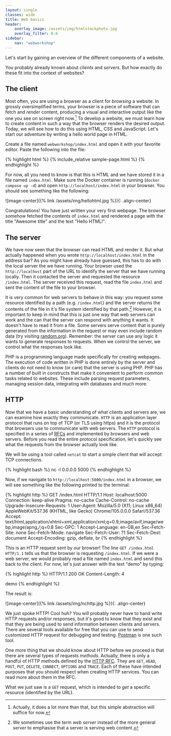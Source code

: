 ```yaml
---
layout: single
classes: wide
title: Web basics
header:
    overlay_image: /assets/img/htmlstockphoto.jpg
    overlay_filter: 0.6
sidebar:
    nav: "webworkshop"
---
```

Let's start by gaining an overview of the different components of a website.

You probably already known about *clients* and *servers*.
But how exactly do these fit into the context of websites?

## The client
Most often, you are using a browser as a client for *browsing* a website.
In grossly oversimplified terms, your browser is a piece of software that can fetch and *render* content, producing a visual and interactive output like the one you see on screen right now.[^1]
To develop a website, we must learn how to create content in such a way that the browser renders the desired output.
Today, we will see how to do this using HTML, CSS and JavaScript. Let's start our adventure by writing a hello world page in HTML.

Create a file named ``webworkshop/index.html`` and open it with your favorite editor.
Paste the following into the file:

{% highlight html %}
{% include_relative sample-page.html %}
{% endhighlight %}

For now, all you need to know is that this is HTML and we have stored it in a file named ``index.html``.
Make sure the Docker container is running (``docker compose up -d``) and open ``http://localhost/index.html`` in your browser.
You should see something like the following:

![image-center]({% link /assets/img/hellohtml.jpg %}){: .align-center}

Congratulations! You have just written your very first webpage.
The browser somehow fetched the contents of ``index.html`` and rendered a page with the title "Awesome title" and the text "Hello HTML!".

## The server
We have now seen that the browser can read HTML and render it.
But what actually happened when you wrote ``http://localhost/index.html`` in the address bar?
As you might have already have guessed, this has to do with the local server the we have running.
Your browser used the `http://localhost` part of the URL to identify the server that we have running locally.
Then it contacted the server and requested the resource ``/index.html``.
The server received this request, read the file ``index.html`` and sent the content of the file to your browser. 


It is very common for web servers to behave in this way: you request some resource identified by a path (e.g. ``/index.html``) and the server returns the contents of the file in it's file system identified by that path.[^2]
However, it is important to keep in mind that this is just one way that web servers can work and the can that the server can respond with anything it wants. It doesn't have to read it from a file.
Some servers serve content that is purely generated from the information in the request or may even include random data (try visiting [random.org](https://www.random.org/integers/?num=1&min=1&max=100&col=1&base=10&format=html)).
Remember: the server can use any logic it wants to generate responses to requests. When we control the server, we control what the responses look like.

PHP is a programming language made specifically for creating webpages. 
The execution of code written in PHP is done entirely by the server and clients do not need to know (or care) that the server is using PHP.
PHP has a number of built in constructs that make it convenient to perform common tasks related to websites.
These include parsing request parameters, managing session data, integrating with databases and much more.

## HTTP
Now that we have a basic understanding of what clients and servers are, we can examine how exactly they communicate.
``HTTP`` is an application layer protocol that runs on top of TCP (or TLS using https) and it is the protocol that browsers use to communicate with web servers.
The ``HTTP`` protocol is specified in a series of [RFCs](https://rfcs.io/http) and implemented by browsers and web servers.
Before you read the entire protocol specification, let's quickly see what the requests from the browser actually look like.

We will be using a tool called ``netcat`` to start a simple client that will accept TCP connections. 

{% highlight bash %}
nc -l 0.0.0.0 5000
{% endhighlight %}

Now, if we navigate to ``http://localhost:5000/index.html`` in a browser, we will see something like the following printed to the terminal:

{% highlight http %}
GET /index.html HTTP/1.1
Host: localhost:5000
Connection: keep-alive
Pragma: no-cache
Cache-Control: no-cache
Upgrade-Insecure-Requests: 1
User-Agent: Mozilla/5.0 (X11; Linux x86_64) AppleWebKit/537.36 (KHTML, like Gecko) Chrome/105.0.0.0 Safari/537.36
Accept: text/html,application/xhtml+xml,application/xml;q=0.9,image/avif,image/webp,image/apng,*/*;q=0.8
Sec-GPC: 1
Accept-Language: en-GB,en
Sec-Fetch-Site: none
Sec-Fetch-Mode: navigate
Sec-Fetch-User: ?1
Sec-Fetch-Dest: document
Accept-Encoding: gzip, deflate, br
{% endhighlight %}

This is an HTTP request sent by our browser! 
The line ``GET /index.html HTTP/1.1`` tells us that the browser is requesting ``/index.html``.
If we were a web server, we would probably read a file named ``index.html`` and send this back to the client.
For now, let's just answer with the text "demo" by typing:

{% highlight http %}
HTTP/1.1 200 OK
Content-Length: 4

demo
{% endhighlight %}

The result is:

![image-center]({% link /assets/img/nchttp.jpg %}){: .align-center}

We just spoke HTTP! Cool huh?
You will probably never have to hand write HTTP requests and/or responses, but it's good to know that they exist and that they are being used to send information between clients and servers.
There are several tools available for free that you can use to send customized HTTP request for debugging and testing.
[Postman](https://www.postman.com/downloads/) is one such tool. 

One more thing that we should know about HTTP before we proceed is that there are several types of requests *methods*. 
Actually, there is only a handful of HTTP methods defined by the [HTTP RFC](https://www.rfc-editor.org/rfc/rfc7231#section-4). They are `GET`, `HEAD`, `POST`, `PUT`, `DELETE`, `CONNECT`, `OPTIONS` and `TRACE`.
Each of these have intended purposes that you should respect when creating HTTP services. You can read more about them in the RFC.

What we just saw is a `GET` request, which is intended to *get* a specific resource (identified by the URL).

[^1]: Actually, it does a lot more than that, but this simple abstraction will suffice for now.
[^2]: We sometimes use the term *web server* instead of the more general *server* to emphasise that a server is serving web content.
